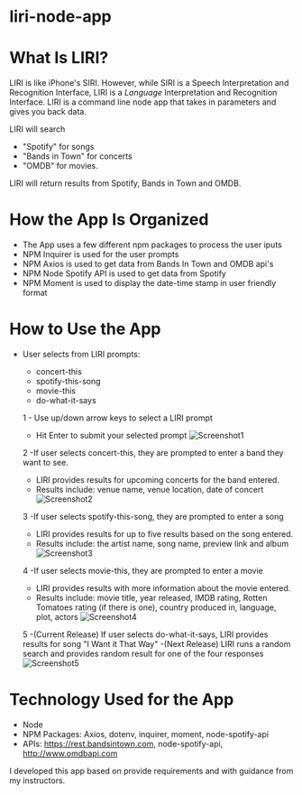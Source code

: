 # liri-node-app

# What Is LIRI?

LIRI is like iPhone's SIRI. However, while SIRI is a Speech Interpretation and Recognition Interface, LIRI is a _Language_ Interpretation and Recognition Interface. LIRI is a command line node app that takes in parameters and gives you back data.

LIRI will search
 - "Spotify" for songs
 - "Bands in Town" for concerts
 - "OMDB" for movies.

 LIRI will return results from Spotify, Bands in Town and OMDB.
 
 # How the App Is Organized
  - The App uses a few different npm packages to process the user iputs
  - NPM Inquirer is used for the user prompts
  - NPM Axios is used to get data from Bands In Town and OMDB api's
  - NPM Node Spotify API is used to get data from Spotify
  - NPM Moment is used to display the date-time stamp in user friendly format
  
  # How to Use the App
   - User selects from LIRI prompts:
     - concert-this
     - spotify-this-song
     - movie-this
     - do-what-it-says
     
     1 - Use up/down arrow keys to select a LIRI prompt
       - Hit Enter to submit your selected prompt
       ![Screenshot1](https://kknape/liri-node-app/images/liri_screenshots_11.png)
       
     2 -If user selects concert-this, they are prompted to enter a band they want to see.
       - LIRI provides results for upcoming concerts for the band entered. 
       - Results include: venue name, venue location, date of concert
       ![Screenshot2](https://kknape/liri-node-app/images/liri_screenshots_12.jpg)
      
     3 -If user selects spotify-this-song, they are prompted to enter a song
       - LIRI provides results for up to five results based on the song entered. 
       - Results include: the artist name, song name, preview link and album
       ![Screenshot3](https://kknape/liri-node-app/images/liri_screenshots_13.jpg)
       
     4 -If user selects movie-this, they are prompted to enter a movie
       - LIRI provides results with more information about the movie entered. 
       - Results include: movie title, year released, IMDB rating, Rotten Tomatoes rating (if there is one), country produced in, language, plot, actors
       ![Screenshot4](https://kknape/liri-node-app/images/liri_screenshots_14.jpg)
       
      5 -(Current Release) If user selects do-what-it-says, LIRI provides results for song "I Want it That Way"
       -(Next Release) LIRI runs a random search and provides random result for one of the four responses
       ![Screenshot5](https://kknape/liri-node-app/images/liri_screenshots_15.jpg)
       
# Technology Used for the App
 - Node
 - NPM Packages: Axios, dotenv, inquirer, moment, node-spotify-api
 - APIs: https://rest.bandsintown.com, node-spotify-api, http://www.omdbapi.com
 
 I developed this app based on provide requirements and with guidance from my instructors.
 
 
